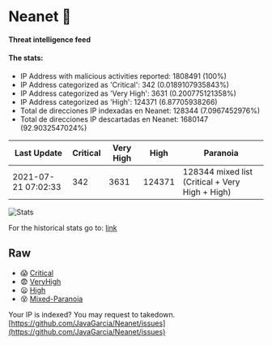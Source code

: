 # Neanet :hocho:
#### Threat intelligence feed
#### The stats:

- IP Address with malicious activities reported: 1808491 (100%)
- IP Address categorized as 'Critical':  342 (0.0189107935843%)
- IP Address categorized as 'Very High':  3631 (0.200775121358%)
- IP Address categorized as 'High':  124371 (6.87705938266)
- Total de direcciones IP indexadas en Neanet:  128344 (7.0967452976%)
- Total de direcciones IP descartadas en Neanet:  1680147 (92.9032547024%)

| Last Update | Critical | Very High | High | Paranoia |
| --- | --- | --- | --- | --- |
| 2021-07-21 07:02:33 | 342 | 3631 | 124371 | 128344 mixed list (Critical + Very High + High)|

![Stats](https://docs.google.com/spreadsheets/d/e/2PACX-1vSnaNMIXVabIpDJjufMlzH7poXnshF3mgd8Is1g9ytUEzVsP5my4Trn8f-xkoLLQ38xpL3HtmUexLo6/pubchart?oid=501124687&format=image)

For the historical stats go to: [link](/stats.csv)
## Raw
- :scream: [Critical](https://raw.githubusercontent.com/JavaGarcia/Neanet/master/blacklists/neanet_critical.txt)
- :fearful: [VeryHigh](https://raw.githubusercontent.com/JavaGarcia/Neanet/master/blacklists/neanet_veryHigh.txtt)
- :frowning: [High](https://raw.githubusercontent.com/JavaGarcia/Neanet/master/blacklists/neanet_high.txt)
- :dizzy_face: [Mixed-Paranoia](https://raw.githubusercontent.com/JavaGarcia/Neanet/master/blacklists/neanet_all.txt)


Your IP is indexed? You may request to takedown. [https://github.com/JavaGarcia/Neanet/issues](https://github.com/JavaGarcia/Neanet/issues)
















































































































































































































































































































































































































































































































































































































































































































































































































































































































































































































































































































































































































































































































































































































































































































































































































































































































































































































































































































































































































































































































































































































































































































































































































































































































































































































































































































































































































































































































































































































































































































































































































































































































































































































































































































































































































































































































































































































































































































































































































































































































































































































































































































































































































































































































































































































































































































































































































































































































































































































































































































































































































































































































































































































































































































































































































































































































































































































































































































































































































































































































































































































































































































































































































































































































































































































































































































































































































































































































































































































































































































































































































































































































































































































































































































































































































































































































































































































































































































